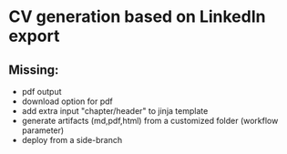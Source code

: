 # CV generation based on LinkedIn export

## Missing:
- pdf output
- download option for pdf
- add extra input "chapter/header" to jinja template
- generate artifacts (md,pdf,html) from a customized folder (workflow parameter)
- deploy from a side-branch
